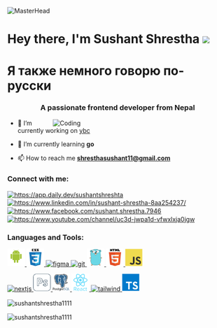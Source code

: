 ![MasterHead](https://user-images.githubusercontent.com/10498744/210012254-234538ff-d198-48aa-8964-37e6fd45d227.gif)
 <h1>
  Hey there, I'm Sushant Shrestha
  <img src="https://media.giphy.com/media/hvRJCLFzcasrR4ia7z/giphy.gif" width="30px"/>
  </h1>
  <h1> Я также немного говорю по-русски</h1>
<h3 align="center">A passionate frontend developer from Nepal</h3>
<img align="right" alt="Coding" width="400" src="https://camo.githubusercontent.com/104b0b4fc15842ae787815aace169b45e886df84676aae6430ab731ca0cbbb73/68747470733a2f2f63646e622e61727473746174696f6e2e636f6d2f702f6173736574732f696d616765732f696d616765732f3033372f3635302f3836352f6f726967696e616c2f6161726f6e2d6a2d636861726c69652d6261636b67726f756e642d6769662e6769663f31363230393333303735">


- 🔭 I’m currently working on [ybc](https://ybcdaily.com/)

- 🌱 I’m currently learning **go**

- 📫 How to reach me **shresthasushant11@gmail.com**

<h3 align="left">Connect with me:</h3>
<p align="left">
<a href="https://dev.to/https://app.daily.dev/sushantshreshta" target="blank"><img align="center" src="https://raw.githubusercontent.com/rahuldkjain/github-profile-readme-generator/master/src/images/icons/Social/devto.svg" alt="https://app.daily.dev/sushantshreshta" height="30" width="40" /></a>
<a href="https://linkedin.com/in/https://www.linkedin.com/in/sushant-shrestha-8aa254237/" target="blank"><img align="center" src="https://raw.githubusercontent.com/rahuldkjain/github-profile-readme-generator/master/src/images/icons/Social/linked-in-alt.svg" alt="https://www.linkedin.com/in/sushant-shrestha-8aa254237/" height="30" width="40" /></a>
<a href="https://fb.com/https://www.facebook.com/sushant.shrestha.7946" target="blank"><img align="center" src="https://raw.githubusercontent.com/rahuldkjain/github-profile-readme-generator/master/src/images/icons/Social/facebook.svg" alt="https://www.facebook.com/sushant.shrestha.7946" height="30" width="40" /></a>
<a href="https://www.youtube.com/c/https://www.youtube.com/channel/uc3d-jwpa1d-vfwxlxja0jgw" target="blank"><img align="center" src="https://raw.githubusercontent.com/rahuldkjain/github-profile-readme-generator/master/src/images/icons/Social/youtube.svg" alt="https://www.youtube.com/channel/uc3d-jwpa1d-vfwxlxja0jgw" height="30" width="40" /></a>
</p>

<h3 align="left">Languages and Tools:</h3>
<div>
 <p align="left"> <a href="https://developer.android.com" target="_blank" rel="noreferrer"> <img src="https://raw.githubusercontent.com/devicons/devicon/master/icons/android/android-original-wordmark.svg" alt="android" width="40" height="40"/> </a> <a href="https://www.w3schools.com/css/" target="_blank" rel="noreferrer"> <img src="https://raw.githubusercontent.com/devicons/devicon/master/icons/css3/css3-original-wordmark.svg" alt="css3" width="40" height="40"/> </a> <a href="https://www.figma.com/" target="_blank" rel="noreferrer"> <img src="https://www.vectorlogo.zone/logos/figma/figma-icon.svg" alt="figma" width="40" height="40"/> </a> <a href="https://git-scm.com/" target="_blank" rel="noreferrer"> <img src="https://www.vectorlogo.zone/logos/git-scm/git-scm-icon.svg" alt="git" width="40" height="40"/> </a> <a href="https://golang.org" target="_blank" rel="noreferrer"> <img src="https://raw.githubusercontent.com/devicons/devicon/master/icons/go/go-original.svg" alt="go" width="40" height="40"/> </a> <a href="https://www.w3.org/html/" target="_blank" rel="noreferrer">
 <img src="https://raw.githubusercontent.com/devicons/devicon/master/icons/html5/html5-original-wordmark.svg" alt="html5" width="40" height="40"/> </a> <a href="https://developer.mozilla.org/en-US/docs/Web/JavaScript" target="_blank" rel="noreferrer"> 
   <img src="https://raw.githubusercontent.com/devicons/devicon/master/icons/javascript/javascript-original.svg" alt="javascript" width="40" height="40"/> </a> <a href="https://nextjs.org/" target="_blank" rel="noreferrer">
</div>
<div>
 <img src="https://cdn.worldvectorlogo.com/logos/nextjs-2.svg" alt="nextjs" width="40" height="40"/> </a> <a href="https://www.photoshop.com/en" target="_blank" rel="noreferrer"> 
    <img src="https://raw.githubusercontent.com/devicons/devicon/master/icons/photoshop/photoshop-line.svg" alt="photoshop" width="40" height="40"/> </a> <a href="https://www.postgresql.org" target="_blank" rel="noreferrer"> 
     <img src="https://raw.githubusercontent.com/devicons/devicon/master/icons/postgresql/postgresql-original-wordmark.svg" alt="postgresql" width="40" height="40"/> </a> <a href="https://reactjs.org/" target="_blank" rel="noreferrer">
      <img src="https://raw.githubusercontent.com/devicons/devicon/master/icons/react/react-original-wordmark.svg" alt="react" width="40" height="40"/> </a> <a href="https://tailwindcss.com/" target="_blank" rel="noreferrer">
       <img src="https://www.vectorlogo.zone/logos/tailwindcss/tailwindcss-icon.svg" alt="tailwind" width="40" height="40"/> </a> <a href="https://www.typescriptlang.org/" target="_blank" rel="noreferrer"> <img src="https://raw.githubusercontent.com/devicons/devicon/master/icons/typescript/typescript-original.svg" alt="typescript" width="40" height="40"/> </a> </p>
 
</div>


  
 
  

<p><img align="center" src="https://github-readme-stats.vercel.app/api/top-langs?username=sushantshrestha1111&show_icons=true&locale=en&layout=compact" alt="sushantshrestha1111" /></p>

<p><img align="center" src="https://github-readme-streak-stats.herokuapp.com/?user=sushantshrestha1111&" alt="sushantshrestha1111" /></p>
